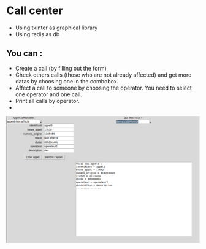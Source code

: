 # Call center

- Using tkinter as graphical library
- Using redis as db
## You can :
- Create a call (by filling out the form)
- Check others calls (those who are not already affected) and get more datas by choosing one in the combobox.
- Affect a call to someone by choosing the operator. You need to select one operator and one call.
- Print all calls by operator.
- 
![alt text](https://github.com/Clement-Devevey/redis/blob/master/call_center_im.png?raw=true)

